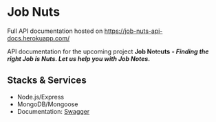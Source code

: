 # Job Nuts

Full API documentation hosted on https://job-nuts-api-docs.herokuapp.com/

API documentation for the upcoming project **Job N**~~ote~~**uts** **_- Finding the right Job is Nuts. Let us help you with Job Notes._**

## Stacks & Services

- Node.js/Express
- MongoDB/Mongoose
- Documentation: [Swagger](https://swagger.io/)
